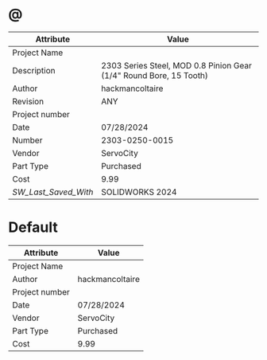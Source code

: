 # @
| Attribute | Value |
| ---  | ---     |
| Project Name |  |
| Description | 2303 Series Steel, MOD 0.8 Pinion Gear (1/4&quot; Round Bore, 15 Tooth) |
| Author | hackmancoltaire |
| Revision | ANY |
| Project number |  |
| Date | 07/28/2024 |
| Number | 2303-0250-0015 |
| Vendor | ServoCity |
| Part Type | Purchased |
| Cost | 9.99 |
| _SW_Last_Saved_With_ | SOLIDWORKS 2024 |
# Default
| Attribute | Value |
| ---  | ---     |
| Project Name |  |
| Author | hackmancoltaire |
| Project number |  |
| Date | 07/28/2024 |
| Vendor | ServoCity |
| Part Type | Purchased |
| Cost | 9.99 |
